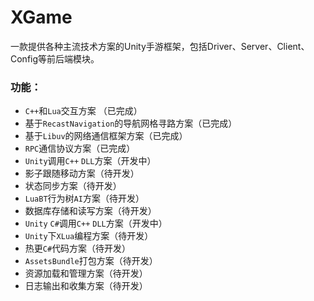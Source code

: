 # XGame
一款提供各种主流技术方案的Unity手游框架，包括Driver、Server、Client、Config等前后端模块。

### 功能：
* `C++`和`Lua`交互方案 （已完成）
* 基于`RecastNavigation`的导航网格寻路方案（已完成）
* 基于`Libuv`的网络通信框架方案（已完成）
* `RPC`通信协议方案（已完成）
* `Unity`调用`C++` `DLL`方案（开发中）
* 影子跟随移动方案（待开发）
* 状态同步方案（待开发）
* `LuaBT`行为树`AI`方案（待开发）
* 数据库存储和读写方案（待开发）
* `Unity` `C#`调用`C++` `DLL`方案（开发中）
* `Unity`下`XLua`编程方案（待开发）
* 热更`C#`代码方案（待开发）
* `AssetsBundle`打包方案（待开发）
* 资源加载和管理方案（待开发）
* 日志输出和收集方案（待开发）